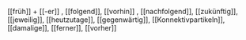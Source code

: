 [[früh]] + [[-er]]
, [[folgend]], [[vorhin]]
, [[nachfolgend]], [[zukünftig]], [[jeweilig]], [[heutzutage]], [[gegenwärtig]], [[Konnektivpartikeln]], [[damalige]], [[ferner]], [[vorher]]